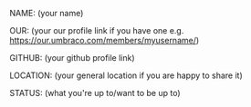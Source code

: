 NAME: (your name)

OUR: (your our profile link if you have one e.g. https://our.umbraco.com/members/myusername/)

GITHUB: (your github profile link)

LOCATION: (your general location if you are happy to share it)

STATUS: (what you're up to/want to be up to)

<!--
Want to share what you got up to? We would love to hear!

List the relevant URL(s) with the appropriate prefix.

Prefixes to use:
PR: (for a PR you've raised or contributed to)
ISSUE: (for an issue you have reviewed and commented upon)
FORUM: (for a forum post you've answered)
BLOG: (for a blog post you've written)
PACKAGE: (for a package you've released 🎉)

for example:

PR: https://github.com/umbraco/Umbraco-CMS/pull/9203

PR: https://github.com/umbraco/Umbraco-CMS/pull/9202

Please remove these comments from your file before submitting !
-->